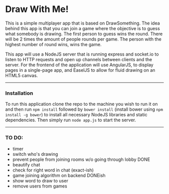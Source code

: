 # Draw With Me!
This is a simple multiplayer app that is based on DrawSomething. The idea behind this app is that you can join a game where the objective is to guess what somebody is drawing. The first person to guess wins the round. There will be 2 times the amount of people rounds per game. The person with the highest number of round wins, wins the game. 

This app will use a NodeJS server that is running express and socket.io to listen to HTTP requests and open up channels between clients and the server. For the frontend of the application will use AngularJS, to display pages in a single-page app, and EaselJS to allow for fluid drawing on an HTML5 canvas.

* * *

### Installation

To run this application clone the repo to the machine you wish to run it on and then run `npm install` followed by `bower install` (install bower using `npm install -g bower`) to install all necessary NodeJS libraries and static dependencies. Then simply run `node app.js` to start the server.

* * * 

### TO DO:
* timer
* switch who's drawing
* prevent people from joining rooms w/o going through lobby DONE
* beautify chat
* check for right word in chat (exact-ish)
* game joining algorithm on backend DONEish
* show word to draw to user
* remove users from games